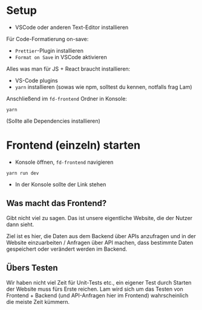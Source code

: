 # Setup

- VSCode oder anderen Text-Editor installieren

Für Code-Formatierung on-save:

- `Prettier`-Plugin installieren
- `Format on Save` in VSCode aktivieren

Alles was man für JS + React braucht installieren:

- VS-Code plugins
- `yarn` installieren (sowas wie npm, solltest du kennen, notfalls frag Lam)

Anschließend im `fd-frontend` Ordner in Konsole:

```
yarn
```

(Sollte alle Dependencies installieren)

# Frontend (einzeln) starten

- Konsole öffnen, `fd-frontend` navigieren

```
yarn run dev
```

- In der Konsole sollte der Link stehen

## Was macht das Frontend?

Gibt nicht viel zu sagen. Das ist unsere eigentliche Website, die der Nutzer dann sieht.

Ziel ist es hier, die Daten aus dem Backend über APIs anzufragen und in der Website einzuarbeiten / Anfragen über API machen, dass bestimmte Daten gespeichert oder verändert werden im Backend.

## Übers Testen

Wir haben nicht viel Zeit für Unit-Tests etc., ein eigener Test durch Starten der Website muss fürs Erste reichen.
Lam wird sich um das Testen von Frontend + Backend (und API-Anfragen hier im Frontend) wahrscheinlich die meiste Zeit kümmern.
